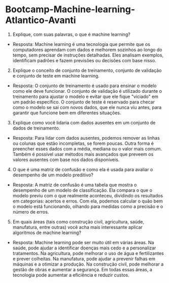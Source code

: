 # Bootcamp-Machine-learning-Atlantico-Avanti
1. Explique, com suas palavras, o que é machine learning?  
- Resposta: Machine learning é uma tecnologia que permite que os computadores aprendam com dados e melhorem sozinhos ao longo do tempo, sem precisar de instruções detalhadas. Eles analisam exemplos, identificam padrões e fazem previsões ou decisões com base nisso.
2. Explique o conceito de conjunto de treinamento, conjunto de validação e conjunto de teste em machine learning.  
- Resposta: O conjunto de treinamento é usado para ensinar o modelo como ele deve funcionar. O conjunto de validação é utilizado durante o treinamento para ajustar o modelo e evitar que ele fique "viciado" em um padrão específico. O conjunto de teste é reservado para checar como o modelo se sai com novos dados, que ele nunca viu antes, para garantir que funcione bem em diferentes situações.
3. Explique como você lidaria com dados ausentes em um conjunto de dados de treinamento.  
- Resposta: Para lidar com dados ausentes, podemos remover as linhas ou colunas que estão incompletas, se forem poucas. Outra forma é preencher esses dados com a média, mediana ou o valor mais comum. Também é possível usar métodos mais avançados que preveem os valores ausentes com base nos dados disponíveis.
4. O que é uma matriz de confusão e como ela é usada para avaliar o desempenho de um modelo preditivo?    
- Resposta: A matriz de confusão é uma tabela que mostra o desempenho de um modelo de classificação. Ela compara o que o modelo previu com o que realmente aconteceu, dividindo os resultados em categorias: acertos e erros. Com ela, podemos calcular o quão bem o modelo está funcionando, olhando para medidas como a precisão e o número de erros.
5. Em quais áreas (tais como construção civil, agricultura, saúde, manufatura, entre outras) você acha mais interessante aplicar algoritmos de machine learning? 
 - Resposta: Machine learning pode ser muito útil em várias áreas. Na saúde, pode ajudar a identificar doenças mais cedo e a personalizar tratamentos. Na agricultura, pode melhorar o uso de água e fertilizantes e prever colheitas. Na manufatura, pode ajudar a prevenir falhas em máquinas e a otimizar a produção. Na construção civil, pode melhorar a gestão de obras e aumentar a segurança. Em todas essas áreas, a tecnologia pode aumentar a eficiência e reduzir custos.
  
